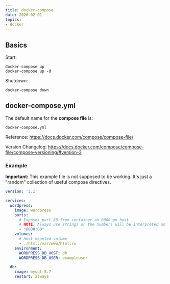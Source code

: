 ```yaml
---
title: docker-compose
date: 2020-02-01
topics:
- docker
---
```


## Basics

Start:

```shell
docker-compose up
docker-compose up -d
```

Shutdown:

```shell
docker-compose down
```

## docker-compose.yml

The default name for the **compose file** is:

    docker-compose.yml

Reference: <https://docs.docker.com/compose/compose-file/>

Version Changelog: <https://docs.docker.com/compose/compose-file/compose-versioning/#version-3>

### Example

**Important:** This example file is not supposed to be working. It's just a "random" collection of useful compose directives.

```yml
version: '3.1'

services:
  wordpress:
    image: wordpress
    ports:
      # Exposes port 80 from container on 8080 on host
      # NOTE: Always use strings or the numbers will be interpreted as base 60.
      - "8080:80"
    volumes:
      # Host mounted volume
      - ./html:/var/www/html:ro
    environment:
      WORDPRESS_DB_HOST: db
      WORDPRESS_DB_USER: exampleuser

  db:
    image: mysql:5.7
    restart: always
```
